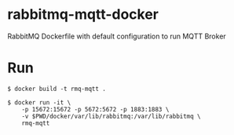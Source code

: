 # rabbitmq-mqtt-docker
RabbitMQ Dockerfile with default configuration to run MQTT Broker

# Run 
```
$ docker build -t rmq-mqtt .

$ docker run -it \
    -p 15672:15672 -p 5672:5672 -p 1883:1883 \
    -v $PWD/docker/var/lib/rabbitmq:/var/lib/rabbitmq \
    rmq-mqtt
```
